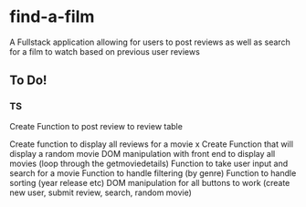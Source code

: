 # find-a-film
A Fullstack application allowing for users to post reviews as well as search for a film to watch based on previous user reviews

## To Do!
### TS

 Create Function to post review to review table

 Create function to display all reviews for a movie
x Create Function that will display a random movie
 DOM manipulation with front end to display all movies (loop through the getmoviedetails)
 Function  to take user input and search for a movie
 Function to handle filtering (by genre)
 Function to handle sorting (year release etc)
 DOM manipulation for all buttons to work (create new user, submit review, search, random movie)
